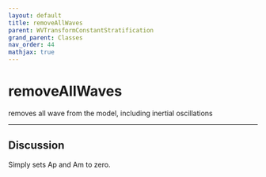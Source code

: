 ```yaml
---
layout: default
title: removeAllWaves
parent: WVTransformConstantStratification
grand_parent: Classes
nav_order: 44
mathjax: true
---
```


#  removeAllWaves

removes all wave from the model, including inertial oscillations


---

## Discussion

  Simply sets Ap and Am to zero.
  

